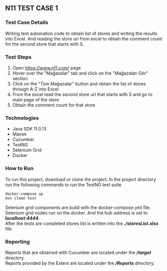## **N11 TEST CASE 1**
### Test Case Details
Writing test automation code to obtain list of stores and writing the results into Excel. And reading the store url from excel to obtain the comment count for the second store that starts with S.
### Test Steps
1. Open https://www.n11.com/ page
2. Hover over the "Mağazalar" tab and click on the "Mağazaları Gör" section
3. Click on the "Tüm Mağazalar" button and obtain the list of stores through A-Z into Excel
4. From the excel read the second store url that starts with S and go to main page of the store
5. Obtain the comment count for that store

### Technologies
- Java SDK 11.0.13
- Maven
- Cucumber
- TestNG
- Selenium Grid
- Docker

### How to Run
To run this project, download or clone the project. In the project directory run the following commands to run the TestNG test suite.
```
docker-compose up
mvn clean test
```
Selenium grid components are build with the docker-compose.yml file.</br>
Selenium grid nodes run on the docker. And the hub address is set to ***localhost:4444***. </br>
After the tests are completed stores list is written into the ***./storesList.xlsx*** file.

### Reporting
Reports that are obtained with Cucumber are located under the ***/target*** directory.  </br>
Reports provided by the Extent are located under the ***/Reports*** directory. </br>


